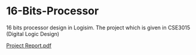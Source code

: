 # 16-Bits-Processor
16 bits processor design in Logisim. The project which is given in CSE3015 (Digital Logic Design)


[Project Report.pdf](https://github.com/sonmezahmet/16-Bits-Processor/files/8161757/report.pdf)
